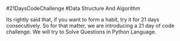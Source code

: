 #21DaysCodeChallenge
#Data Structure And Algorithm


Its rightly said that, if you want to form a habit, try it for 21 days consecutively.  So for that matter, we are introducing a 21 day of code challenge.
We will try to Solve Questions in Python Language.

